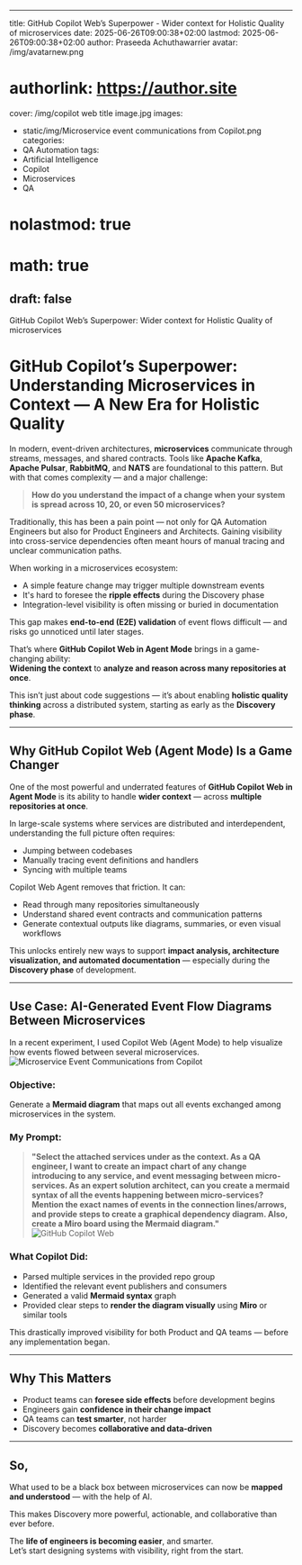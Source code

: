  ---
title: GitHub Copilot Web’s Superpower - Wider context for Holistic Quality of microservices
date: 2025-06-26T09:00:38+02:00
lastmod: 2025-06-26T09:00:38+02:00
author: Praseeda Achuthawarrier
avatar: /img/avatarnew.png
# authorlink: https://author.site
cover: /img/copilot web title image.jpg
images:
 - static/img/Microservice event communications from Copilot.png
categories:
  - QA Automation
tags:
- Artificial Intelligence
- Copilot
- Microservices
- QA
# nolastmod: true
# math: true
draft: false
---

GitHub Copilot Web’s Superpower: Wider context for Holistic Quality of microservices

<!--more-->

# GitHub Copilot’s Superpower: Understanding Microservices in Context — A New Era for Holistic Quality

In modern, event-driven architectures, **microservices** communicate through streams, messages, and shared contracts. Tools like **Apache Kafka**, **Apache Pulsar**, **RabbitMQ**, and **NATS** are foundational to this pattern. But with that comes complexity — and a major challenge:

> **How do you understand the impact of a change when your system is spread across 10, 20, or even 50 microservices?**

Traditionally, this has been a pain point — not only for QA Automation Engineers but also for Product Engineers and Architects. Gaining visibility into cross-service dependencies often meant hours of manual tracing and unclear communication paths.

When working in a microservices ecosystem:
- A simple feature change may trigger multiple downstream events
- It's hard to foresee the **ripple effects** during the Discovery phase
- Integration-level visibility is often missing or buried in documentation

This gap makes **end-to-end (E2E) validation** of event flows difficult — and risks go unnoticed until later stages.

That’s where **GitHub Copilot Web in Agent Mode** brings in a game-changing ability:  
**Widening the context** to **analyze and reason across many repositories at once**.

This isn’t just about code suggestions — it’s about enabling **holistic quality thinking** across a distributed system, starting as early as the **Discovery phase**.

---

## Why GitHub Copilot Web (Agent Mode) Is a Game Changer


One of the most powerful and underrated features of **GitHub Copilot Web in Agent Mode** is its ability to handle **wider context** — across **multiple repositories at once**.

In large-scale systems where services are distributed and interdependent, understanding the full picture often requires:
- Jumping between codebases
- Manually tracing event definitions and handlers
- Syncing with multiple teams

Copilot Web Agent removes that friction. It can:
- Read through many repositories simultaneously  
- Understand shared event contracts and communication patterns  
- Generate contextual outputs like diagrams, summaries, or even visual workflows

This unlocks entirely new ways to support **impact analysis, architecture visualization, and automated documentation** — especially during the **Discovery phase** of development.

---

## Use Case: AI-Generated Event Flow Diagrams Between Microservices

In a recent experiment, I used Copilot Web (Agent Mode) to help visualize how events flowed between several microservices.
![Microservice Event Communications from Copilot](/img/Microservice%20event%20communications%20from%20Copilot.png)

### Objective:  
Generate a **Mermaid diagram** that maps out all events exchanged among microservices in the system.

### My Prompt:

> **"Select the attached services under <Parent repo> as the context. As a QA engineer, I want to create an impact chart of any change introducing to any service, and event messaging between micro-services. As an expert solution architect, can you create a mermaid syntax of all the events happening between micro-services? Mention the exact names of events in the connection lines/arrows, and provide steps to create a graphical dependency diagram. Also, create a Miro board using the Mermaid diagram."**
![GitHub Copilot Web](/img/copilot-web.png)

### What Copilot Did:
- Parsed multiple services in the provided repo group
- Identified the relevant event publishers and consumers
- Generated a valid **Mermaid syntax** graph
- Provided clear steps to **render the diagram visually** using **Miro** or similar tools

This drastically improved visibility for both Product and QA teams — before any implementation began.

---

## Why This Matters

- Product teams can **foresee side effects** before development begins  
- Engineers gain **confidence in their change impact**  
- QA teams can **test smarter**, not harder  
- Discovery becomes **collaborative and data-driven**

---

## So,

What used to be a black box between microservices can now be **mapped and understood** — with the help of AI.

This makes Discovery more powerful, actionable, and collaborative than ever before.

The **life of engineers is becoming easier**, and smarter.  
Let’s start designing systems with visibility, right from the start.
